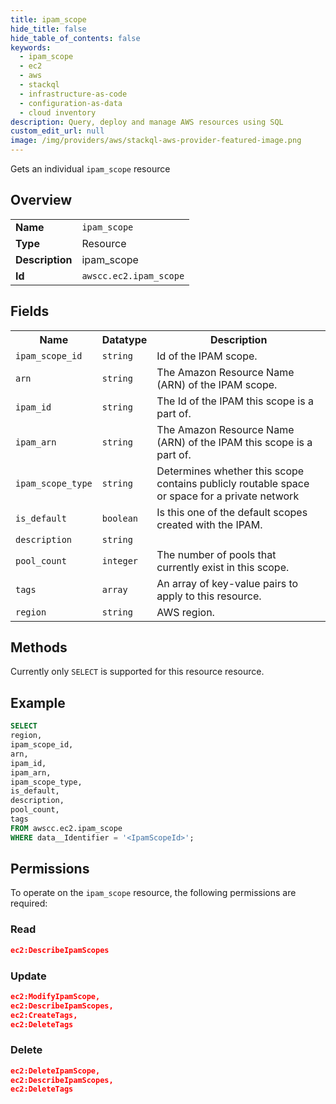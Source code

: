 ```yaml
---
title: ipam_scope
hide_title: false
hide_table_of_contents: false
keywords:
  - ipam_scope
  - ec2
  - aws
  - stackql
  - infrastructure-as-code
  - configuration-as-data
  - cloud inventory
description: Query, deploy and manage AWS resources using SQL
custom_edit_url: null
image: /img/providers/aws/stackql-aws-provider-featured-image.png
---
```

Gets an individual <code>ipam_scope</code> resource

## Overview
<table><tbody>
<tr><td><b>Name</b></td><td><code>ipam_scope</code></td></tr>
<tr><td><b>Type</b></td><td>Resource</td></tr>
<tr><td><b>Description</b></td><td>ipam_scope</td></tr>
<tr><td><b>Id</b></td><td><code>awscc.ec2.ipam_scope</code></td></tr>
</tbody></table>

## Fields
<table><tbody>
<tr><th>Name</th><th>Datatype</th><th>Description</th></tr>
<tr><td><code>ipam_scope_id</code></td><td><code>string</code></td><td>Id of the IPAM scope.</td></tr>
<tr><td><code>arn</code></td><td><code>string</code></td><td>The Amazon Resource Name (ARN) of the IPAM scope.</td></tr>
<tr><td><code>ipam_id</code></td><td><code>string</code></td><td>The Id of the IPAM this scope is a part of.</td></tr>
<tr><td><code>ipam_arn</code></td><td><code>string</code></td><td>The Amazon Resource Name (ARN) of the IPAM this scope is a part of.</td></tr>
<tr><td><code>ipam_scope_type</code></td><td><code>string</code></td><td>Determines whether this scope contains publicly routable space or space for a private network</td></tr>
<tr><td><code>is_default</code></td><td><code>boolean</code></td><td>Is this one of the default scopes created with the IPAM.</td></tr>
<tr><td><code>description</code></td><td><code>string</code></td><td></td></tr>
<tr><td><code>pool_count</code></td><td><code>integer</code></td><td>The number of pools that currently exist in this scope.</td></tr>
<tr><td><code>tags</code></td><td><code>array</code></td><td>An array of key-value pairs to apply to this resource.</td></tr>
<tr><td><code>region</code></td><td><code>string</code></td><td>AWS region.</td></tr>

</tbody></table>

## Methods
Currently only <code>SELECT</code> is supported for this resource resource.

## Example
```sql
SELECT
region,
ipam_scope_id,
arn,
ipam_id,
ipam_arn,
ipam_scope_type,
is_default,
description,
pool_count,
tags
FROM awscc.ec2.ipam_scope
WHERE data__Identifier = '<IpamScopeId>';
```

## Permissions

To operate on the <code>ipam_scope</code> resource, the following permissions are required:

### Read
```json
ec2:DescribeIpamScopes
```

### Update
```json
ec2:ModifyIpamScope,
ec2:DescribeIpamScopes,
ec2:CreateTags,
ec2:DeleteTags
```

### Delete
```json
ec2:DeleteIpamScope,
ec2:DescribeIpamScopes,
ec2:DeleteTags
```

